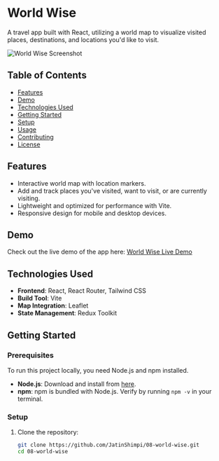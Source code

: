 # World Wise

A travel app built with React, utilizing a world map to visualize visited places, destinations, and locations you'd like to visit.

![World Wise Screenshot](screenshot.png) <!-- Replace with an actual screenshot -->

## Table of Contents
- [Features](#features)
- [Demo](#demo)
- [Technologies Used](#technologies-used)
- [Getting Started](#getting-started)
- [Setup](#setup)
- [Usage](#usage)
- [Contributing](#contributing)
- [License](#license)

## Features

- Interactive world map with location markers.
- Add and track places you've visited, want to visit, or are currently visiting.
- Lightweight and optimized for performance with Vite.
- Responsive design for mobile and desktop devices.

## Demo

Check out the live demo of the app here: [World Wise Live Demo](https://example.com) <!-- Replace with actual link if available -->

## Technologies Used

- **Frontend**: React, React Router, Tailwind CSS
- **Build Tool**: Vite
- **Map Integration**: Leaflet
- **State Management**: Redux Toolkit

## Getting Started

### Prerequisites

To run this project locally, you need Node.js and npm installed.

- **Node.js**: Download and install from [here](https://nodejs.org/).
- **npm**: npm is bundled with Node.js. Verify by running `npm -v` in your terminal.

### Setup

1. Clone the repository:

   ```bash
   git clone https://github.com/JatinShimpi/08-world-wise.git
   cd 08-world-wise
